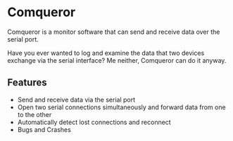 # Comqueror
Comqueror is a monitor software that can send and receive data over the serial port.

Have you ever wanted to log and examine the data that two devices exchange via the serial interface? Me neither, Comqueror can do it anyway.

## Features
- Send and receive data via the serial port
- Open two serial connections simultaneously and forward data from one to the other
- Automatically detect lost connections and reconnect
- Bugs and Crashes
